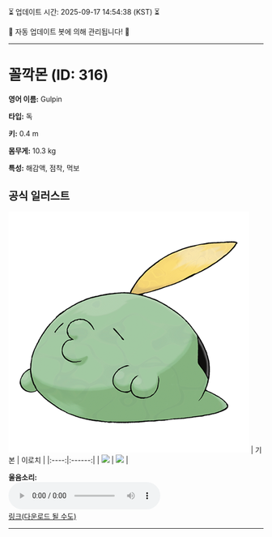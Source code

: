 
⏳ 업데이트 시간: 2025-09-17 14:54:38 (KST) ⏳

🤖 자동 업데이트 봇에 의해 관리됩니다! 🤖

---

# 꼴깍몬 (ID: 316)
**영어 이름:** Gulpin

**타입:** 독

**키:** 0.4 m

**몸무게:** 10.3 kg

**특성:** 해감액, 점착, 먹보

## 공식 일러스트
![](https://raw.githubusercontent.com/PokeAPI/sprites/master/sprites/pokemon/other/official-artwork/316.png)
| 기본 | 이로치 |
|:----:|:------:|
| <img src="http://play.pokemonshowdown.com/sprites/ani/gulpin.gif" width="200"> | <img src="http://play.pokemonshowdown.com/sprites/ani-shiny/gulpin.gif" width="200"> |

**울음소리:**<br><audio controls src="https://raw.githubusercontent.com/PokeAPI/cries/main/cries/pokemon/latest/316.ogg"></audio><br> [링크(다운로드 될 수도)](https://raw.githubusercontent.com/PokeAPI/cries/main/cries/pokemon/latest/316.ogg)


---
